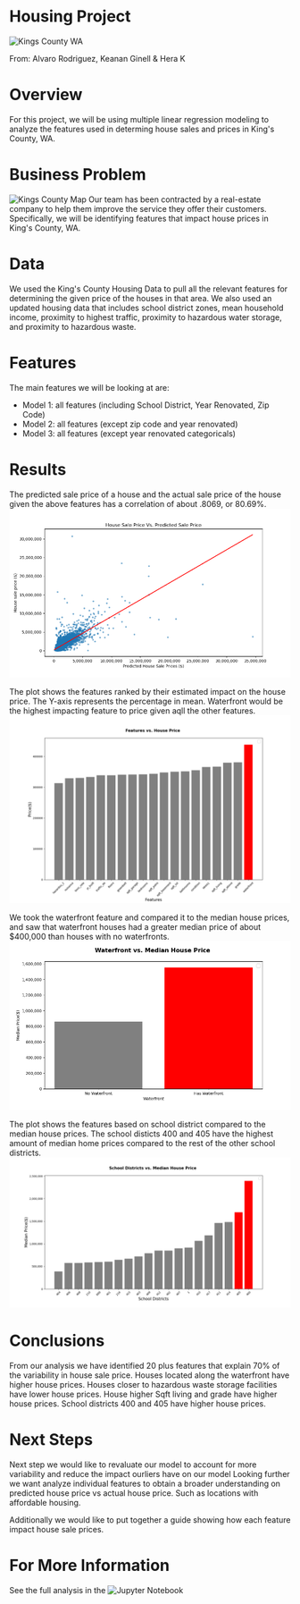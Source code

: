 # Housing Project
![Kings County WA](https://www.racialequityalliance.org/wp-content/uploads/2016/10/assessors_social-1.jpg)

From: Alvaro Rodriguez, Keanan Ginell & Hera K


# Overview
For this project, we will be using multiple linear regression modeling to analyze the features used in determing house sales and prices in King's County, WA.

# Business Problem
![Kings County Map](https://images.squarespace-cdn.com/content/v1/5bf9022b5cfd79f62c905004/1609870747266-GHRDDHV2KP9W0JSUBFF4/HRAMap.jpeg)
Our team has been contracted by a real-estate company to help them improve the service they offer their customers. Specifically, we will be identifying features that impact house prices in King's County, WA. 

# Data
We used the King's County Housing Data to pull all the relevant features for determining the given price of the houses in that area. We also used an updated housing data that includes school district zones, mean household income, proximity to highest traffic,  proximity to hazardous water storage, and proximity to hazardous waste.



# Features

The main features we will be looking at are:
- Model 1: all features (including School District, Year Renovated, Zip Code)
- Model 2: all features (except zip code and year renovated)
- Model 3: all features (except year renovated categoricals)

# Results
The predicted sale price of a house and the actual sale price of the house given the above features has a correlation of about .8069, or 80.69%. 
![House Sale Price v. Prdicted Sale Price](https://github.com/drykvf/Housing-Project/blob/main/Group_plots/saleprice_predictedprice.png)

The plot shows the features ranked by their estimated impact on the house price. The Y-axis represents the percentage in mean. Waterfront would be the highest impacting feature to price given aqll the other features.
![Features v. House Price](https://github.com/drykvf/Housing-Project/blob/main/Group_plots/Features.png)

We took the waterfront feature and compared it to the median house prices, and saw that waterfront houses had a greater median price of about $400,000 than houses with no waterfronts.
![Waterfront v. Median House Price](https://github.com/drykvf/Housing-Project/blob/main/Group_plots/waterfront.png)

The plot shows the features based on school district compared to the median house prices. The school disticts 400 and 405 have the highest amount of median home prices compared to the rest of the other school districts.
![School District v. House Price](https://github.com/drykvf/Housing-Project/blob/main/Group_plots/schooldistricts_mean.png)

# Conclusions
From our analysis we have identified 20 plus features that explain 70% of the variability in house sale price.
Houses located along the waterfront have higher house prices.
Houses closer to hazardous waste storage facilities have lower house prices.
House higher Sqft living and grade have higher house prices.
School districts 400 and 405 have higher house prices.

# Next Steps
Next step we would like to revaluate our model to account for more variability and reduce the impact ourliers have on our model Looking further we want analyze individual features to obtain a broader understanding on predicted house price vs actual house price. Such as locations with affordable housing.

Additionally we would like to put together a guide showing how each feature impact house sale prices.

# For More Information
See the full analysis in the ![Jupyter Notebook](./https://github.com/drykvf/Housing-Project/blob/main/Final_notebook.ipynb)
